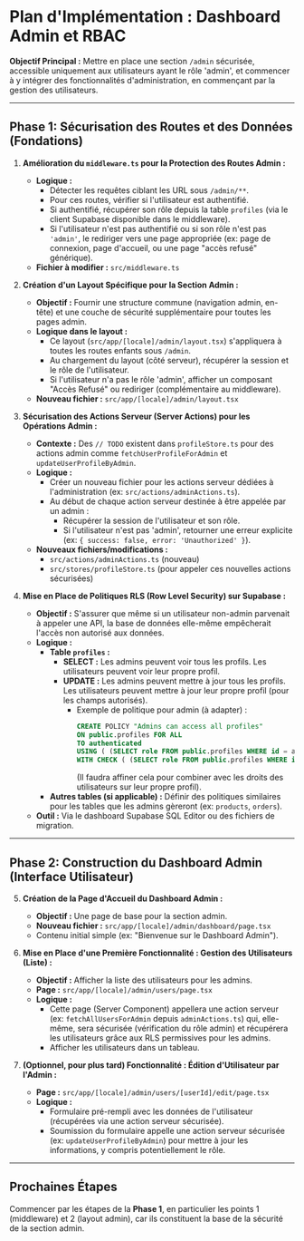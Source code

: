 # Plan d'Implémentation : Dashboard Admin et RBAC

**Objectif Principal :** Mettre en place une section `/admin` sécurisée, accessible uniquement aux utilisateurs ayant le rôle 'admin', et commencer à y intégrer des fonctionnalités d'administration, en commençant par la gestion des utilisateurs.

---

## Phase 1: Sécurisation des Routes et des Données (Fondations)

1.  **Amélioration du `middleware.ts` pour la Protection des Routes Admin :**

    - **Logique :**
      - Détecter les requêtes ciblant les URL sous `/admin/**`.
      - Pour ces routes, vérifier si l'utilisateur est authentifié.
      - Si authentifié, récupérer son rôle depuis la table `profiles` (via le client Supabase disponible dans le middleware).
      - Si l'utilisateur n'est pas authentifié ou si son rôle n'est pas `'admin'`, le rediriger vers une page appropriée (ex: page de connexion, page d'accueil, ou une page "accès refusé" générique).
    - **Fichier à modifier :** `src/middleware.ts`

2.  **Création d'un Layout Spécifique pour la Section Admin :**

    - **Objectif :** Fournir une structure commune (navigation admin, en-tête) et une couche de sécurité supplémentaire pour toutes les pages admin.
    - **Logique dans le layout :**
      - Ce layout (`src/app/[locale]/admin/layout.tsx`) s'appliquera à toutes les routes enfants sous `/admin`.
      - Au chargement du layout (côté serveur), récupérer la session et le rôle de l'utilisateur.
      - Si l'utilisateur n'a pas le rôle 'admin', afficher un composant "Accès Refusé" ou rediriger (complémentaire au middleware).
    - **Nouveau fichier :** `src/app/[locale]/admin/layout.tsx`

3.  **Sécurisation des Actions Serveur (Server Actions) pour les Opérations Admin :**

    - **Contexte :** Des `// TODO` existent dans `profileStore.ts` pour des actions admin comme `fetchUserProfileForAdmin` et `updateUserProfileByAdmin`.
    - **Logique :**
      - Créer un nouveau fichier pour les actions serveur dédiées à l'administration (ex: `src/actions/adminActions.ts`).
      - Au début de chaque action serveur destinée à être appelée par un admin :
        - Récupérer la session de l'utilisateur et son rôle.
        - Si l'utilisateur n'est pas 'admin', retourner une erreur explicite (ex: `{ success: false, error: 'Unauthorized' }`).
    - **Nouveaux fichiers/modifications :**
      - `src/actions/adminActions.ts` (nouveau)
      - `src/stores/profileStore.ts` (pour appeler ces nouvelles actions sécurisées)

4.  **Mise en Place de Politiques RLS (Row Level Security) sur Supabase :**
    - **Objectif :** S'assurer que même si un utilisateur non-admin parvenait à appeler une API, la base de données elle-même empêcherait l'accès non autorisé aux données.
    - **Logique :**
      - **Table `profiles` :**
        - **SELECT :** Les admins peuvent voir tous les profils. Les utilisateurs peuvent voir leur propre profil.
        - **UPDATE :** Les admins peuvent mettre à jour tous les profils. Les utilisateurs peuvent mettre à jour leur propre profil (pour les champs autorisés).
          - Exemple de politique pour admin (à adapter) :
            ```sql
            CREATE POLICY "Admins can access all profiles"
            ON public.profiles FOR ALL
            TO authenticated
            USING ( (SELECT role FROM public.profiles WHERE id = auth.uid()) = 'admin'::app_role )
            WITH CHECK ( (SELECT role FROM public.profiles WHERE id = auth.uid()) = 'admin'::app_role );
            ```
            (Il faudra affiner cela pour combiner avec les droits des utilisateurs sur leur propre profil).
      - **Autres tables (si applicable) :** Définir des politiques similaires pour les tables que les admins gèreront (ex: `products`, `orders`).
    - **Outil :** Via le dashboard Supabase SQL Editor ou des fichiers de migration.

---

## Phase 2: Construction du Dashboard Admin (Interface Utilisateur)

5.  **Création de la Page d'Accueil du Dashboard Admin :**

    - **Objectif :** Une page de base pour la section admin.
    - **Nouveau fichier :** `src/app/[locale]/admin/dashboard/page.tsx`
    - Contenu initial simple (ex: "Bienvenue sur le Dashboard Admin").

6.  **Mise en Place d'une Première Fonctionnalité : Gestion des Utilisateurs (Liste) :**

    - **Objectif :** Afficher la liste des utilisateurs pour les admins.
    - **Page :** `src/app/[locale]/admin/users/page.tsx`
    - **Logique :**
      - Cette page (Server Component) appellera une action serveur (ex: `fetchAllUsersForAdmin` depuis `adminActions.ts`) qui, elle-même, sera sécurisée (vérification du rôle admin) et récupérera les utilisateurs grâce aux RLS permissives pour les admins.
      - Afficher les utilisateurs dans un tableau.

7.  **(Optionnel, pour plus tard) Fonctionnalité : Édition d'Utilisateur par l'Admin :**
    - **Page :** `src/app/[locale]/admin/users/[userId]/edit/page.tsx`
    - **Logique :**
      - Formulaire pré-rempli avec les données de l'utilisateur (récupérées via une action serveur sécurisée).
      - Soumission du formulaire appelle une action serveur sécurisée (ex: `updateUserProfileByAdmin`) pour mettre à jour les informations, y compris potentiellement le rôle.

---

## Prochaines Étapes

Commencer par les étapes de la **Phase 1**, en particulier les points 1 (middleware) et 2 (layout admin), car ils constituent la base de la sécurité de la section admin.
